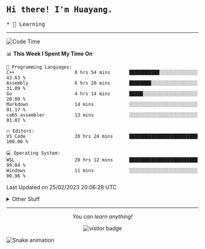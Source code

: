 <h2>
    <samp>Hi there! I'm Huayang.</samp>
</h2>
<p>
    <samp>
        * 🧐 Learning
    </samp>
</p>



<hr>


<!--START_SECTION:waka-->
![Code Time](http://img.shields.io/badge/Code%20Time-460%20hrs%2027%20mins-blue)

📊 **This Week I Spent My Time On** 

```text
💬 Programming Languages: 
C++                      8 hrs 54 mins       ███████████░░░░░░░░░░░░░░   43.63 % 
Assembly                 6 hrs 20 mins       ████████░░░░░░░░░░░░░░░░░   31.09 % 
Go                       4 hrs 14 mins       █████░░░░░░░░░░░░░░░░░░░░   20.80 % 
Markdown                 14 mins             ░░░░░░░░░░░░░░░░░░░░░░░░░   01.17 % 
ca65 assembler           13 mins             ░░░░░░░░░░░░░░░░░░░░░░░░░   01.07 % 

🔥 Editors: 
VS Code                  20 hrs 24 mins      █████████████████████████   100.00 % 

💻 Operating System: 
WSL                      20 hrs 12 mins      █████████████████████████   99.04 % 
Windows                  11 mins             ░░░░░░░░░░░░░░░░░░░░░░░░░   00.96 % 
```


 Last Updated on 25/02/2023 20:06:28 UTC
<!--END_SECTION:waka-->


<details>
  <summary>Other Stuff</summary>
  <br />
<!--   
  <p align="left">
    <img height="180em" src="https://github-readme-streak-stats.herokuapp.com/?user=GuillaumeFalourd" />
    
  </p> -->

  * 🏆 Some GitHub statistical reports:
  
  <img width="100%" src="https://github-profile-trophy.vercel.app/?username=xmchxup&column=7">
  <p align="left">  
    <img height="180em" src="https://github-readme-stats.vercel.app/api?username=xmchxup&hide_border=true&show_icons=true&include_all_commits=true&bg_color=0,EC6C6C,FFD479,FFFC79,73FA79&theme=graywhite&locale=en" />
    <img height="180em" src="https://github-readme-stats.vercel.app/api/top-langs/?username=xmchxup&hide=css,scss,html&langs_count=8&hide_border=true&layout=compact&bg_color=0,73FA79,73FDFF,D783FF&theme=graywhite&locale=en" />
  </p>
  
  <img width="100%" src="https://github-profile-summary-cards.vercel.app/api/cards/profile-details?username=xmchxup&theme=github" />
 
</a>
</details>
<hr>
<p align="center">
    <i>You can learn anything!</i>
    <p align="center">
        <img src="https://visitor-badge.laobi.icu/badge?page_id=xmchxup" alt="visitor badge"/>       
    </p>
</p>

![Snake animation](https://github.com/XmchxUp/XmchxUp/blob/output/github-contribution-grid-snake.gif)


